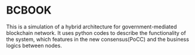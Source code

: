 # BCBOOK
This is a simulation of a hybrid architecture for government-mediated blockchain network. It uses python codes to describe the functionality of the system, which features in the new consensus(PoCC) and the business logics between nodes.
